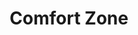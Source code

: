 ---
layout: archive_film
permalink: en/archive/2020/long-short/comfort-zone

title: Comfort Zone
director: Jordan Blady
country: Georgia
description: Matt Shally, the host of Tbilisi's first drag contest show, takes us inside his life in Georgia.
category: long-short
image_folder: images/films/archive/2020/long-short/comfort-zone
is_winner: false
submission_year: 2020
lang: en
---